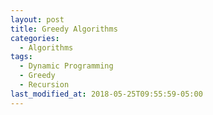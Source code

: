 ```yaml
---
layout: post
title: Greedy Algorithms
categories:
  - Algorithms
tags:
  - Dynamic Programming
  - Greedy
  - Recursion
last_modified_at: 2018-05-25T09:55:59-05:00
---
```

